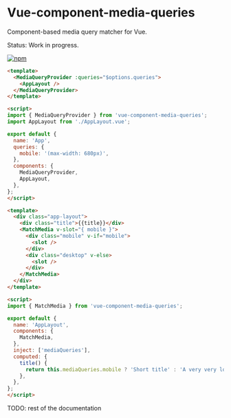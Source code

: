 # Vue-component-media-queries

Component-based media query matcher for Vue.

Status: Work in progress.

[![npm](https://img.shields.io/npm/v/vue-component-media-queries)](https://www.npmjs.com/package/vue-component-media-queries)

```html
<template>
  <MediaQueryProvider :queries="$options.queries">
    <AppLayout />
  </MediaQueryProvider>
</template>

<script>
import { MediaQueryProvider } from 'vue-component-media-queries';
import AppLayout from './AppLayout.vue';

export default {
  name: 'App',
  queries: {
    mobile: '(max-width: 680px)',
  },
  components: {
    MediaQueryProvider,
    AppLayout,
  },
};
</script>
```
```html
<template>
  <div class="app-layout">
    <div class="title">{{title}}</div>
    <MatchMedia v-slot="{ mobile }">
      <div class="mobile" v-if="mobile">
        <slot />
      </div>
      <div class="desktop" v-else>
        <slot />
      </div>
    </MatchMedia>
  </div>
</template>

<script>
import { MatchMedia } from 'vue-component-media-queries';

export default {
  name: 'AppLayout',
  components: {
    MatchMedia,
  },
  inject: ['mediaQueries'],
  computed: {
    title() {
      return this.mediaQueries.mobile ? 'Short title' : 'A very very long title';
    },
  },
};
</script>
```

TODO: rest of the documentation